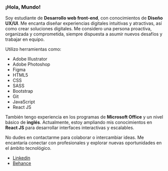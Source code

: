 ### ¡Hola, Mundo!
Soy estudiante de **Desarrollo web front-end**, con conocimientos de **Diseño UX/UI**. Me encanta diseñar experiencias digitales intuitivas y atractivas, así como crear soluciones digitales. Me considero una persona proactiva, organizada y comprometida, siempre dispuesta a asumir nuevos desafíos y trabajar en equipo.

Utilizo herramientas como:
- Adobe Illustrator
- Adobe Photoshop
- Figma
- HTML5
- CSS
- SASS
- Bootstrap
- Git
- JavaScript
- React JS

También tengo experiencia en los programas de **Microsoft Office** y un nivel básico de **inglés**. Actualmente, estoy ampliando mis conocimientos en **React JS** para desarrollar interfaces interactivas y escalables.

No dudes en contactarme para colaborar o intercambiar ideas. Me encantaría conectar con profesionales y explorar nuevas oportunidades en el ámbito tecnológico.
- [Linkedin](https://www.linkedin.com/in/lucila-riviezzi/)
- [Behance](https://www.behance.net/lucilariviezzirivero)
